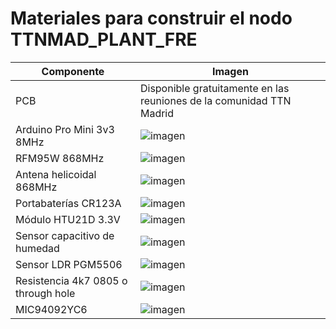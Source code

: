 # Materiales para construir el nodo TTNMAD_PLANT_FRE

| Componente | Imagen |
| ----------- | ----------- |
| PCB | Disponible gratuitamente en las reuniones de la comunidad TTN Madrid |
| Arduino Pro Mini 3v3 8MHz | ![imagen](https://user-images.githubusercontent.com/52624907/146686259-b0c8695c-0284-427c-8235-d900a6a9cf44.png) |
| RFM95W 868MHz | ![imagen](https://user-images.githubusercontent.com/52624907/146686304-6f63c346-85f2-48aa-bf96-096830942204.png) |
| Antena helicoidal 868MHz| ![imagen](https://user-images.githubusercontent.com/52624907/146686347-771b6687-339d-4651-ae15-4c7485778b47.png) |
| Portabaterías CR123A | ![imagen](https://user-images.githubusercontent.com/52624907/146686431-2f88ccf2-b073-4a61-b1d2-712db4d32160.png) |
| Módulo HTU21D 3.3V | ![imagen](https://user-images.githubusercontent.com/52624907/146686535-151160eb-d2cc-43f5-adff-e871e49f69b1.png) |
| Sensor capacitivo de humedad | ![imagen](https://user-images.githubusercontent.com/52624907/146686689-e722e305-b607-49c6-8aa6-01014babcd21.png) |
| Sensor LDR PGM5506 | ![imagen](https://user-images.githubusercontent.com/52624907/146686762-c3287880-3336-4fcf-b8a1-9e1892b0a3e3.png) |
| Resistencia 4k7 0805 o through hole | ![imagen](https://user-images.githubusercontent.com/52624907/146686842-42e4df89-4df5-4814-8530-c93489ec8eca.png) |
| MIC94092YC6 | ![imagen](https://user-images.githubusercontent.com/52624907/146686813-7670501f-8f4f-422f-b5bd-1eff2ea867f1.png) |
